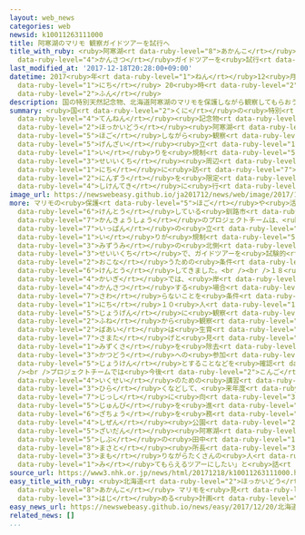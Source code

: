 ```yaml
---
layout: web_news
categories: web
newsid: k10011263111000
title: 阿寒湖のマリモ 観察ガイドツアーを試行へ
title_with_ruby: <ruby>阿寒湖<rt data-ruby-level="8">あかんこ</rt></ruby>のマリモ <ruby>観察<rt
  data-ruby-level="4">かんさつ</rt></ruby>ガイドツアーを<ruby>試行<rt data-ruby-level="4">しこう</rt></ruby>へ
last_modified_at: '2017-12-18T20:28:00+09:00'
datetime: 2017<ruby>年<rt data-ruby-level="1">ねん</rt></ruby>12<ruby>月<rt data-ruby-level="1">がつ</rt></ruby>18<ruby>日<rt
  data-ruby-level="1">にち</rt></ruby> 20<ruby>時<rt data-ruby-level="2">じ</rt></ruby>28<ruby>分<rt
  data-ruby-level="2">ふん</rt></ruby>
description: 国の特別天然記念物、北海道阿寒湖のマリモを保護しながら観察してもらおうと、現在立ち入りを規制している生育地周辺で、１日に訪れる人数を限定するなどしたガイドツアーが試験的に行われることになりました。
summary: <ruby>国<rt data-ruby-level="2">くに</rt></ruby>の<ruby>特別<rt data-ruby-level="4">とくべつ</rt></ruby><ruby>天然<rt
  data-ruby-level="4">てんねん</rt></ruby><ruby>記念物<rt data-ruby-level="4">きねんぶつ</rt></ruby>、<ruby>北海道<rt
  data-ruby-level="2">ほっかいどう</rt></ruby><ruby>阿寒湖<rt data-ruby-level="8">あかんこ</rt></ruby>のマリモを<ruby>保護<rt
  data-ruby-level="5">ほご</rt></ruby>しながら<ruby>観察<rt data-ruby-level="4">かんさつ</rt></ruby>してもらおうと、<ruby>現在<rt
  data-ruby-level="5">げんざい</rt></ruby><ruby>立<rt data-ruby-level="1">た</rt></ruby>ち<ruby>入<rt
  data-ruby-level="1">い</rt></ruby>りを<ruby>規制<rt data-ruby-level="5">きせい</rt></ruby>している<ruby>生育地<rt
  data-ruby-level="3">せいいくち</rt></ruby><ruby>周辺<rt data-ruby-level="4">しゅうへん</rt></ruby>で、１<ruby>日<rt
  data-ruby-level="1">にち</rt></ruby>に<ruby>訪<rt data-ruby-level="7">おとず</rt></ruby>れる<ruby>人数<rt
  data-ruby-level="2">にんずう</rt></ruby>を<ruby>限定<rt data-ruby-level="5">げんてい</rt></ruby>するなどしたガイドツアーが<ruby>試験的<rt
  data-ruby-level="4">しけんてき</rt></ruby>に<ruby>行<rt data-ruby-level="2">おこな</rt></ruby>われることになりました。
image_url: https://newswebeasy.github.io/ja201712/news/web/image/2017/12/18/K10011263111_1712182023_1712182028_01_02.jpg
more: マリモの<ruby>保護<rt data-ruby-level="5">ほご</rt></ruby>や<ruby>活用<rt data-ruby-level="2">かつよう</rt></ruby>を<ruby>検討<rt
  data-ruby-level="6">けんとう</rt></ruby>している<ruby>釧路市<rt data-ruby-level="8">くしろし</rt></ruby>や<ruby>環境省<rt
  data-ruby-level="7">かんきょうしょう</rt></ruby>のプロジェクトチームは、<ruby>現在<rt data-ruby-level="5">げんざい</rt></ruby>、<ruby>一般<rt
  data-ruby-level="7">いっぱん</rt></ruby>の<ruby>立<rt data-ruby-level="1">た</rt></ruby>ち<ruby>入<rt
  data-ruby-level="1">い</rt></ruby>りが<ruby>規制<rt data-ruby-level="5">きせい</rt></ruby>されている<ruby>湖<rt
  data-ruby-level="3">みずうみ</rt></ruby>の<ruby>北側<rt data-ruby-level="4">きたがわ</rt></ruby>のマリモの<ruby>生育地<rt
  data-ruby-level="3">せいいくち</rt></ruby>で、ガイドツアーを<ruby>試験的<rt data-ruby-level="4">しけんてき</rt></ruby>に<ruby>行<rt
  data-ruby-level="2">おこな</rt></ruby>うための<ruby>条件<rt data-ruby-level="5">じょうけん</rt></ruby>などを<ruby>検討<rt
  data-ruby-level="6">けんとう</rt></ruby>してきました。<br /><br />１８<ruby>日<rt data-ruby-level="1">にち</rt></ruby>の<ruby>会議<rt
  data-ruby-level="4">かいぎ</rt></ruby>では、<ruby>岸<rt data-ruby-level="3">きし</rt></ruby>から<ruby>観察<rt
  data-ruby-level="4">かんさつ</rt></ruby>する<ruby>場合<rt data-ruby-level="2">ばあい</rt></ruby>はマリモに<ruby>触<rt
  data-ruby-level="7">さわ</rt></ruby>らないことを<ruby>条件<rt data-ruby-level="5">じょうけん</rt></ruby>に１<ruby>日<rt
  data-ruby-level="1">にち</rt></ruby>１０<ruby>人<rt data-ruby-level="1">にん</rt></ruby>を<ruby>上限<rt
  data-ruby-level="5">じょうげん</rt></ruby>に<ruby>観察<rt data-ruby-level="4">かんさつ</rt></ruby>することや、<ruby>船<rt
  data-ruby-level="2">ふね</rt></ruby>から<ruby>観察<rt data-ruby-level="4">かんさつ</rt></ruby>する<ruby>場合<rt
  data-ruby-level="2">ばあい</rt></ruby>は<ruby>生育<rt data-ruby-level="3">せいいく</rt></ruby>の<ruby>妨<rt
  data-ruby-level="7">さまた</rt></ruby>げと<ruby>見<rt data-ruby-level="1">み</rt></ruby>られる<ruby>水草<rt
  data-ruby-level="1">みずくさ</rt></ruby>を<ruby>除去<rt data-ruby-level="6">じょきょ</rt></ruby>する<ruby>活動<rt
  data-ruby-level="3">かつどう</rt></ruby>への<ruby>参加<rt data-ruby-level="4">さんか</rt></ruby>を<ruby>条件<rt
  data-ruby-level="5">じょうけん</rt></ruby>とすることなどを<ruby>確認<rt data-ruby-level="7">かくにん</rt></ruby>しました。<br
  /><br />プロジェクトチームでは<ruby>今後<rt data-ruby-level="2">こんご</rt></ruby>、ガイド<ruby>育成<rt
  data-ruby-level="4">いくせい</rt></ruby>のための<ruby>講習<rt data-ruby-level="5">こうしゅう</rt></ruby>を<ruby>開<rt
  data-ruby-level="3">ひら</rt></ruby>くなどして、<ruby>来年度<rt data-ruby-level="3">らいねんど</rt></ruby>からのツアー<ruby>実施<rt
  data-ruby-level="7">じっし</rt></ruby>に<ruby>向<rt data-ruby-level="3">む</rt></ruby>けた<ruby>準備<rt
  data-ruby-level="5">じゅんび</rt></ruby>を<ruby>進<rt data-ruby-level="3">すす</rt></ruby>めることにしています。<ruby>座長<rt
  data-ruby-level="6">ざちょう</rt></ruby>を<ruby>務<rt data-ruby-level="5">つと</rt></ruby>める<ruby>自然<rt
  data-ruby-level="4">しぜん</rt></ruby><ruby>公園<rt data-ruby-level="2">こうえん</rt></ruby><ruby>財団<rt
  data-ruby-level="5">ざいだん</rt></ruby><ruby>阿寒湖<rt data-ruby-level="8">あかんこ</rt></ruby><ruby>支部<rt
  data-ruby-level="5">しぶ</rt></ruby>の<ruby>田中<rt data-ruby-level="1">たなか</rt></ruby><ruby>政人<rt
  data-ruby-level="8">まさと</rt></ruby><ruby>所長<rt data-ruby-level="3">しょちょう</rt></ruby>は「マリモを<ruby>守<rt
  data-ruby-level="3">まも</rt></ruby>りながらたくさんの<ruby>人<rt data-ruby-level="1">ひと</rt></ruby>に<ruby>見<rt
  data-ruby-level="1">み</rt></ruby>てもらえるツアーにしたい」と<ruby>話<rt data-ruby-level="2">はな</rt></ruby>しています。
source_url: https://www3.nhk.or.jp/news/html/20171218/k10011263111000.html
easy_title_with_ruby: <ruby>北海道<rt data-ruby-level="2">ほっかいどう</rt></ruby>の<ruby>阿寒湖<rt
  data-ruby-level="8">あかんこ</rt></ruby> マリモを<ruby>見<rt data-ruby-level="1">み</rt></ruby>るツアーを<ruby>始<rt
  data-ruby-level="3">はじ</rt></ruby>める<ruby>計画<rt data-ruby-level="2">けいかく</rt></ruby>
easy_news_url: https://newswebeasy.github.io/news/easy/2017/12/20/北海道の阿寒湖-マリモを見るツアーを始める計画
related_news: []
...
```

